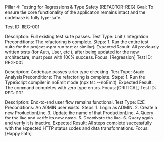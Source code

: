 Pillar 4: Testing for Regressions & Type Safety (REFACTOR-REG)
Goal: To ensure the core functionality of the application remains intact and the codebase is fully type-safe.

Test ID: REG-001

Description: Full existing test suite passes.
Test Type: Unit / Integration
Preconditions: The refactoring is complete.
Steps: 1. Run the entire test suite for the project (npm run test or similar).
Expected Result: All previously written tests (for Auth, User, etc.), after being updated for the new architecture, must pass with 100% success.
Focus: [Regression]
Test ID: REG-002

Description: Codebase passes strict type checking.
Test Type: Static Analysis
Preconditions: The refactoring is complete.
Steps: 1. Run the TypeScript compiler in noEmit mode (npx tsc --noEmit).
Expected Result: The command completes with zero type errors.
Focus: [CRITICAL]
Test ID: REG-003

Description: End-to-end user flow remains functional.
Test Type: E2E
Preconditions: An ADMIN user exists.
Steps: 1. Login as ADMIN. 2. Create a new ProductionLine. 3. Update the name of that ProductionLine. 4. Query for the line and verify its new name. 5. Deactivate the line. 6. Query again and verify it is inactive.
Expected Result: All steps complete successfully with the expected HTTP status codes and data transformations.
Focus: [Happy Path]